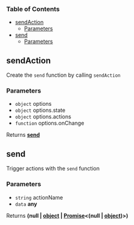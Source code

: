 <!-- Generated by documentation.js. Update this documentation by updating the source code. -->

### Table of Contents

-   [sendAction][1]
    -   [Parameters][2]
-   [send][3]
    -   [Parameters][4]

## sendAction

Create the `send` function by calling `sendAction`

### Parameters

-   `object`  options
-   `object`  options.state
-   `object`  options.actions
-   `function`  options.onChange

Returns **[send][5]** 

## send

Trigger actions with the `send` function

### Parameters

-   `string`  actionName
-   `data` **any** 

Returns **(null | [object][6] \| [Promise][7]&lt;(null | [object][6])>)** 

[1]: #sendaction

[2]: #parameters

[3]: #send

[4]: #parameters-1

[5]: #send

[6]: https://developer.mozilla.org/docs/Web/JavaScript/Reference/Global_Objects/Object

[7]: https://developer.mozilla.org/docs/Web/JavaScript/Reference/Global_Objects/Promise
